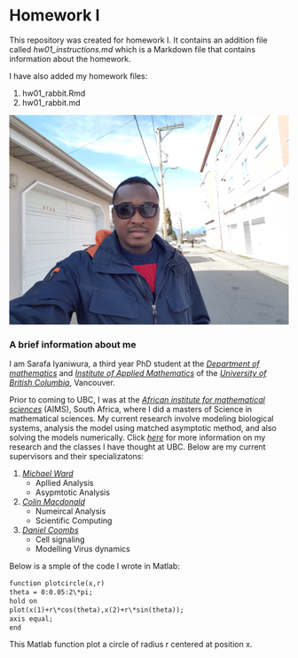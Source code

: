 # Homework I

This repository was created for homework I. It contains an addition file called *hw01_instructions.md* which is a Markdown file that contains information about the homework.

I have also added my homework files:
1. hw01_rabbit.Rmd
2. hw01_rabbit.md

![Drag Racing](sarafa.jpg)

### A brief information about me
 I am Sarafa Iyaniwura, a third year PhD student at the  [*Department of mathematics*](https://www.math.ubc.ca/) and [*Institute of Applied Mathematics*](http://www.iam.ubc.ca/) of the [*University of British Columbia*](https://www.ubc.ca/), Vancouver.
 
Prior to coming to UBC, I was at the [*African institute for mathematical sciences*](https://aims.ac.za/) (AIMS), South Africa, where I did a masters of Science in mathematical sciences. My current research involve modeling biological systems, analysis the model using matched asymptotic method, and also solving the models  numerically. Click [*here*]( http://www.math.ubc.ca/~iyaniwura/) for more information on my research and the classes I have thought at UBC. Below are my current supervisors and their specializatons:

1. [*Michael Ward*](https://www.math.ubc.ca/~ward/)
    * Apllied Analysis
    * Asypmtotic Analysis
2. [*Colin Macdonald*](https://www.math.ubc.ca/~cbm/research/)
    * Numeircal Analysis
    * Scientific Computing
3. [*Daniel Coombs*](https://www.math.ubc.ca/~coombs/)
    * Cell signaling 
    * Modelling Virus dynamics
 
Below is a smple of the code I wrote in Matlab:

~~~
function plotcircle(x,r)
theta = 0:0.05:2\*pi;
hold on
plot(x(1)+r\*cos(theta),x(2)+r\*sin(theta));
axis equal;
end
~~~
This Matlab function plot a circle of radius r centered at position x.
